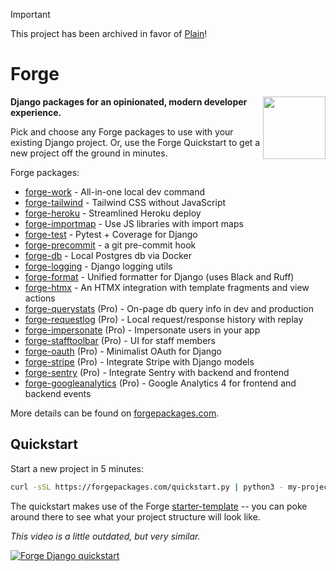 > [!IMPORTANT]
> This project has been archived in favor of [Plain](https://github.com/dropseed/plain)!

# Forge

<img height="100" width="100" src="https://user-images.githubusercontent.com/649496/176748343-3829aad8-4bcf-4c25-bb5d-6dc1f796fac0.png" align="right" />

**Django packages for an opinionated, modern developer experience.**

Pick and choose any Forge packages to use with your existing Django project.
Or, use the Forge Quickstart to get a new project off the ground in minutes.

Forge packages:

- [forge-work](https://github.com/forgepackages/forge-work) - All-in-one local dev command
- [forge-tailwind](https://github.com/forgepackages/forge-tailwind) - Tailwind CSS without JavaScript
- [forge-heroku](https://github.com/forgepackages/forge-heroku) - Streamlined Heroku deploy
- [forge-importmap](https://github.com/forgepackages/forge-importmap) - Use JS libraries with import maps 
- [forge-test](https://github.com/forgepackages/forge-test) - Pytest + Coverage for Django
- [forge-precommit](https://github.com/forgepackages/forge-precommit) - a git pre-commit hook
- [forge-db](https://github.com/forgepackages/forge-db) - Local Postgres db via Docker
- [forge-logging](https://github.com/forgepackages/forge-logging) - Django logging utils
- [forge-format](https://github.com/forgepackages/forge-format) - Unified formatter for Django (uses Black and Ruff)
- [forge-htmx](https://github.com/forgepackages/forge-htmx) - An HTMX integration with template fragments and view actions
- [forge-querystats](https://github.com/forgepackages/forge-querystats) (Pro) - On-page db query info in dev and production
- [forge-requestlog](https://github.com/forgepackages/forge-requestlog) (Pro) - Local request/response history with replay
- [forge-impersonate](https://github.com/forgepackages/forge-impersonate) (Pro) - Impersonate users in your app
- [forge-stafftoolbar](https://github.com/forgepackages/forge-stafftoolbar) (Pro) - UI for staff members
- [forge-oauth](https://github.com/forgepackages/forge-oauth) (Pro) - Minimalist OAuth for Django
- [forge-stripe](https://github.com/forgepackages/forge-stripe) (Pro) - Integrate Stripe with Django models
- [forge-sentry](https://github.com/forgepackages/forge-sentry) (Pro) - Integrate Sentry with backend and frontend
- [forge-googleanalytics](https://github.com/forgepackages/forge-googleanalytics) (Pro) - Google Analytics 4 for frontend and backend events

More details can be found on [forgepackages.com](https://www.forgepackages.com/).

## Quickstart

Start a new project in 5 minutes:

```sh
curl -sSL https://forgepackages.com/quickstart.py | python3 - my-project
```

The quickstart makes use of the Forge [starter-template](https://github.com/forgepackages/starter-template) -- you can poke around there to see what your project structure will look like.

*This video is a little outdated, but very similar.*

[![Forge Django quickstart](https://user-images.githubusercontent.com/649496/173145833-e4f96a4c-efb6-4cc3-b118-184be1a007f1.png)](https://www.youtube.com/watch?v=wYMRxTGDmdU)
